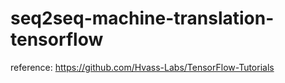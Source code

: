 # seq2seq-machine-translation-tensorflow

reference: https://github.com/Hvass-Labs/TensorFlow-Tutorials
